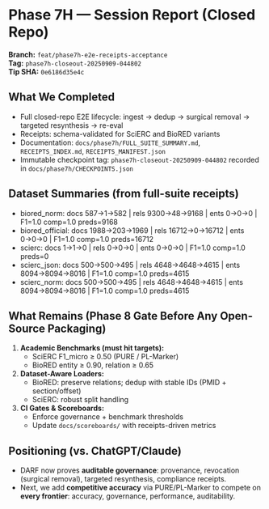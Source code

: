 # Phase 7H — Session Report (Closed Repo)

**Branch:** `feat/phase7h-e2e-receipts-acceptance`  
**Tag:** `phase7h-closeout-20250909-044802`  
**Tip SHA:** `0e6186d35e4c`  

## What We Completed
- Full closed-repo E2E lifecycle: ingest → dedup → surgical removal → targeted resynthesis → re-eval
- Receipts: schema-validated for SciERC and BioRED variants
- Documentation: `docs/phase7h/FULL_SUITE_SUMMARY.md`, `RECEIPTS_INDEX.md`, `RECEIPTS_MANIFEST.json`
- Immutable checkpoint tag: `phase7h-closeout-20250909-044802` recorded in `docs/phase7h/CHECKPOINTS.json`

## Dataset Summaries (from full-suite receipts)
- biored_norm: docs 587→1→582 | rels 9300→48→9168 | ents 0→0→0 | F1=1.0 comp=1.0 preds=9168
- biored_official: docs 1988→203→1969 | rels 16712→0→16712 | ents 0→0→0 | F1=1.0 comp=1.0 preds=16712
- scierc: docs 1→1→0 | rels 0→0→0 | ents 0→0→0 | F1=1.0 comp=1.0 preds=0
- scierc_json: docs 500→500→495 | rels 4648→4648→4615 | ents 8094→8094→8016 | F1=1.0 comp=1.0 preds=4615
- scierc_norm: docs 500→500→495 | rels 4648→4648→4615 | ents 8094→8094→8016 | F1=1.0 comp=1.0 preds=4615

## What Remains (Phase 8 Gate Before Any Open-Source Packaging)
1. **Academic Benchmarks (must hit targets):**
   - SciERC F1_micro ≥ 0.50 (PURE / PL-Marker)
   - BioRED entity ≥ 0.90, relation ≥ 0.65
2. **Dataset-Aware Loaders:**
   - BioRED: preserve relations; dedup with stable IDs (PMID + section/offset)
   - SciERC: robust split handling
3. **CI Gates & Scoreboards:**
   - Enforce governance + benchmark thresholds
   - Update `docs/scoreboards/` with receipts-driven metrics

## Positioning (vs. ChatGPT/Claude)
- DARF now proves **auditable governance**: provenance, revocation (surgical removal), targeted resynthesis, compliance receipts.
- Next, we add **competitive accuracy** via PURE/PL-Marker to compete on **every frontier**: accuracy, governance, performance, auditability.


